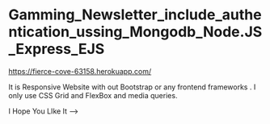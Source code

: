 # Gamming_Newsletter_include_authentication_ussing_Mongodb_Node.JS_Express_EJS

https://fierce-cove-63158.herokuapp.com/

It is Responsive Website with out Bootstrap or any frontend frameworks . I only use CSS Grid and FlexBox and media queries.

I Hope You LIke It -->
